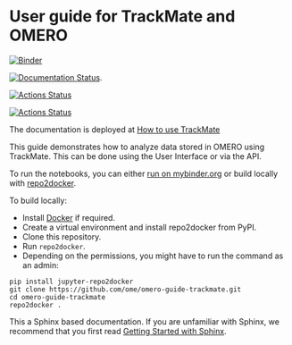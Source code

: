 # User guide for TrackMate and OMERO
[![Binder](https://mybinder.org/badge_logo.svg)](https://mybinder.org/v2/gh/ome/omero-guide-trackmate/master?filepath=notebooks)

[![Documentation Status](https://readthedocs.org/projects/omero-guide-trackmate/badge/?version=latest)](https://omero-guides.readthedocs.io/en/latest/trackmate/docs/index.html).

[![Actions Status](https://github.com/ome/omero-guide-trackmate/workflows/repo2docker/badge.svg)](https://github.com/ome/omero-guide-trackmate/actions)

[![Actions Status](https://github.com/ome/omero-guide-trackmate/workflows/sphinx/badge.svg)](https://github.com/ome/omero-guide-trackmate/actions)

The documentation is deployed at [How to use TrackMate](https://omero-guides.readthedocs.io/en/latest/trackmate/docs/index.html)

This guide demonstrates how to analyze data stored in OMERO using TrackMate.
This can be done using the User Interface or via the API.


To run the notebooks, you can either [run on mybinder.org](https://mybinder.org/v2/gh/ome/omero-guide-trackmate/master?filepath=notebooks) or build locally with [repo2docker](https://repo2docker.readthedocs.io/).

To build locally:

 * Install [Docker](https://www.docker.com/) if required.
 * Create a virtual environment and install repo2docker from PyPI.
 * Clone this repository.
 * Run ``repo2docker``. 
 * Depending on the permissions, you might have to run the command as an admin:

```
pip install jupyter-repo2docker
git clone https://github.com/ome/omero-guide-trackmate.git
cd omero-guide-trackmate
repo2docker .
```

This a Sphinx based documentation. 
If you are unfamiliar with Sphinx, we recommend that you first read 
[Getting Started with Sphinx](https://docs.readthedocs.io/en/stable/intro/getting-started-with-sphinx.html).